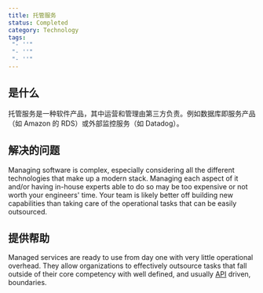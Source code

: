 ```yaml
---
title: 托管服务
status: Completed
category: Technology
tags:
 "- ''"
 "- ''"
 "- ''"
---
```


## 是什么

托管服务是一种软件产品，其中运营和管理由第三方负责。例如数据库即服务产品（如 Amazon 的 RDS）或外部监控服务（如 Datadog）。

## 解决的问题

Managing software is complex, especially considering all the different technologies that make up a modern stack. Managing each aspect of it and/or having in-house experts able to do so may be too expensive or not worth your engineers' time. Your team is likely better off building new capabilities than taking care of the operational tasks that can be easily outsourced.

## 提供帮助

Managed services are ready to use from day one with very little operational overhead. They allow organizations to effectively outsource tasks that fall outside of their core competency with well defined, and usually [API](/application-programming-interface/) driven, boundaries.
